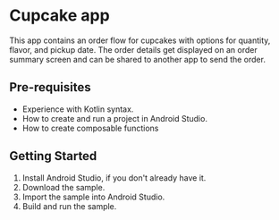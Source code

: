 Cupcake app
=================================

This app contains an order flow for cupcakes with options for quantity, flavor, and pickup date.
The order details get displayed on an order summary screen and can be shared to another app to
send the order.


Pre-requisites
--------------
* Experience with Kotlin syntax.
* How to create and run a project in Android Studio.
* How to create composable functions  


Getting Started
---------------
1. Install Android Studio, if you don't already have it.
2. Download the sample.
3. Import the sample into Android Studio.
4. Build and run the sample.
